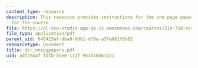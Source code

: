 ```yaml
---
content_type: resource
description: This resource provides instructions for the one page papers to be done
  for the course.
file: https://ol-ocw-studio-app-qa.s3.amazonaws.com/courses/21m-710-script-analysis-fall-2005/adf29aaffdfbb5e6112f953da0461b21_dir_onepgpapers.pdf
file_type: application/pdf
parent_uid: 646415ef-dba0-6db1-df9e-a37e661f8b82
resourcetype: Document
title: dir_onepgpapers.pdf
uid: adf29aaf-fdfb-b5e6-112f-953da0461b21
---
```

